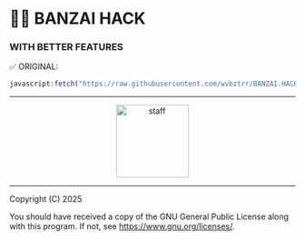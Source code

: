 # 🧟‍♂️ BANZAI HACK
### WITH BETTER FEATURES

✅ ORIGINAL:
```js
javascript:fetch("https://raw.githubusercontent.com/wvbztrr/BANZAI.HACK/refs/heads/main/Banzai.js").then(t=>t.text()).then(eval);
```
---

<p align="center">
  <a href="https://cdn3.emoji.gg/emojis/28948-staff.png">
    <img src="https://cdn3.emoji.gg/emojis/28948-staff.png" width="128px" height="128px" alt="staff">
  </a>
</p>

--- 
Copyright (C) 2025

You should have received a copy of the GNU General Public License along with this program. If not, see <https://www.gnu.org/licenses/>.
